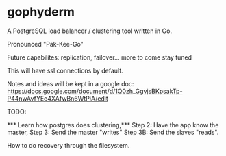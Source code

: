 # gophyderm
A PostgreSQL load balancer / clustering tool written in Go.

Pronounced "Pak-Kee-Go"

Future capabilites: replication, failover... more to come stay tuned

This will have ssl connections by default.

Notes and ideas will be kept in a google doc: https://docs.google.com/document/d/1Q0zh_GgvjsBKpsakTp-P44nwAvfYEe4XAfwBn6WtPiA/edit

TODO:

*** Learn how postgres does clustering,***
Step 2: Have the app know the master,
Step 3: Send the master "writes"
Step 3B: Send the slaves "reads".

How to do recovery through the filesystem.
